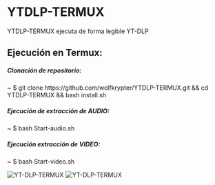 # YTDLP-TERMUX
YTDLP-TERMUX ejecuta de forma
legible YT-DLP

<h2>Ejecución en Termux:</h2>
<h5>Clonación de repositorio:</h5>
<p>~ $ git clone https://github.com/wolfkrypter/YTDLP-TERMUX.git && cd YTDLP-TERMUX && bash install.sh</p>
<h5>Ejecución de extracción de AUDIO:</h5>
<p>~ $ bash Start-audio.sh</p>

<h5>Ejecución extracción de VIDEO:</h5>
<p>~ $ bash Start-video.sh</p>
<img src="https://i.imgur.com/cyFlKjI.jpeg" alt="YT-DLP-TERMUX">

<img src="https://i.imgur.com/YSKR6TP.jpeg" alt="YT-DLP-TERMUX">
